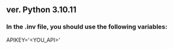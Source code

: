## ver. Python 3.10.11

### In the .inv file, you should use the following variables:

APIKEY='<YOU_API>'
